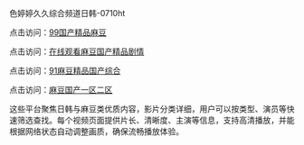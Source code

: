 色婷婷久久综合频道日韩-0710ht

点击访问：<a href="https://heiliaowt0d7p.pages.dev">99国产精品麻豆</a>

点击访问：<a href="https://heiliaoga6s9v.pages.dev">在线观看麻豆国产精品剧情</a>

点击访问：<a href="https://heiliaoow5kzm.pages.dev">91麻豆精品国产综合</a>

点击访问：<a href="https://heiliao2dmwwy.pages.dev">麻豆国产一区二区</a>

这些平台聚焦日韩与麻豆类优质内容，影片分类详细，用户可以按类型、演员等快速筛选查找。每个视频页面提供片长、清晰度、主演等信息，支持高清播放，并能根据网络状态自动调整画质，确保流畅播放体验。

<span style="display:none;">[Canonical link](https://github.com/sang20250710/sang3 ）</span>
